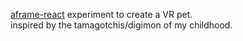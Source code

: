 [aframe-react](https://github.com/ngokevin/aframe-react) experiment to create a VR pet.  
inspired by the tamagotchis/digimon of my childhood.
